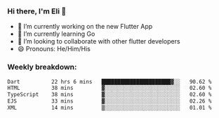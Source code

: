 ### Hi there, I'm Eli 👋
- 🔭 I’m currently working on the new Flutter App
- 🌱 I’m currently learning Go
- 🦄 I’m looking to collaborate with other flutter developers
- 😄 Pronouns: He/Him/His

### Weekly breakdown:
<!--START_SECTION:waka-->

```txt
Dart          22 hrs 6 mins   ██████████████████████▓░░   90.62 %
HTML          38 mins         ▓░░░░░░░░░░░░░░░░░░░░░░░░   02.60 %
TypeScript    38 mins         ▓░░░░░░░░░░░░░░░░░░░░░░░░   02.60 %
EJS           33 mins         ▓░░░░░░░░░░░░░░░░░░░░░░░░   02.26 %
XML           14 mins         ▒░░░░░░░░░░░░░░░░░░░░░░░░   01.01 %
```

<!--END_SECTION:waka-->
